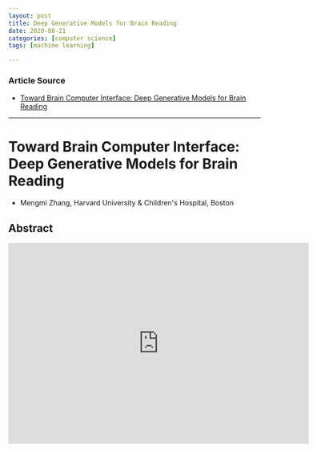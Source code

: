 ```yaml
---
layout: post
title: Deep Generative Models for Brain Reading
date: 2020-08-21
categories: [computer science]
tags: [machine learning]

---
```


### Article Source
* [Toward Brain Computer Interface: Deep Generative Models for Brain Reading](https://www.youtube.com/watch?v=88I7gLR5v_A)

----


# Toward Brain Computer Interface: Deep Generative Models for Brain Reading

* Mengmi Zhang, Harvard University & Children's Hospital, Boston

## Abstract

<iframe width="600" height="400" src="https://www.youtube.com/embed/88I7gLR5v_A" frameborder="0" allow="accelerometer; autoplay; encrypted-media; gyroscope; picture-in-picture" allowfullscreen></iframe>


